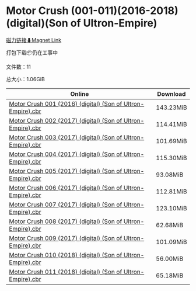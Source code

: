 # Motor Crush (001-011)(2016-2018)(digital)(Son of Ultron-Empire)

[磁力链接⬇Magnet Link](magnet:?xt=urn:btih:8278fda7ddf4ac02e0e226bdcaab6588ca63d50c&dn=Motor%20Crush%20%28001-011%29%282016-2018%29%28digital%29%28Son%20of%20Ultron-Empire%29)

打包下载📦仍在工事中

文件数：11

总大小：1.06GiB

Online | Download
--- | ---
[Motor Crush 001 (2016) (digital) (Son of Ultron-Empire).cbr](https://github.com/alicewish/markdown/blob/master/comic/Motor-Crush-001-2016-digital-Son-of-Ultron-Empire-cbr.md) | 143.23MiB
[Motor Crush 002 (2017) (digital) (Son of Ultron-Empire).cbr](https://github.com/alicewish/markdown/blob/master/comic/Motor-Crush-002-2017-digital-Son-of-Ultron-Empire-cbr.md) | 114.41MiB
[Motor Crush 003 (2017) (digital) (Son of Ultron-Empire).cbr](https://github.com/alicewish/markdown/blob/master/comic/Motor-Crush-003-2017-digital-Son-of-Ultron-Empire-cbr.md) | 101.69MiB
[Motor Crush 004 (2017) (digital) (Son of Ultron-Empire).cbr](https://github.com/alicewish/markdown/blob/master/comic/Motor-Crush-004-2017-digital-Son-of-Ultron-Empire-cbr.md) | 115.30MiB
[Motor Crush 005 (2017) (digital) (Son of Ultron-Empire).cbr](https://github.com/alicewish/markdown/blob/master/comic/Motor-Crush-005-2017-digital-Son-of-Ultron-Empire-cbr.md) | 93.08MiB
[Motor Crush 006 (2017) (digital) (Son of Ultron-Empire).cbr](https://github.com/alicewish/markdown/blob/master/comic/Motor-Crush-006-2017-digital-Son-of-Ultron-Empire-cbr.md) | 112.81MiB
[Motor Crush 007 (2017) (digital) (Son of Ultron-Empire).cbr](https://github.com/alicewish/markdown/blob/master/comic/Motor-Crush-007-2017-digital-Son-of-Ultron-Empire-cbr.md) | 123.10MiB
[Motor Crush 008 (2017) (digital) (Son of Ultron-Empire).cbr](https://github.com/alicewish/markdown/blob/master/comic/Motor-Crush-008-2017-digital-Son-of-Ultron-Empire-cbr.md) | 62.68MiB
[Motor Crush 009 (2017) (digital) (Son of Ultron-Empire).cbr](https://github.com/alicewish/markdown/blob/master/comic/Motor-Crush-009-2017-digital-Son-of-Ultron-Empire-cbr.md) | 101.09MiB
[Motor Crush 010 (2018) (digital) (Son of Ultron-Empire).cbr](https://github.com/alicewish/markdown/blob/master/comic/Motor-Crush-010-2018-digital-Son-of-Ultron-Empire-cbr.md) | 56.00MiB
[Motor Crush 011 (2018) (digital) (Son of Ultron-Empire).cbr](https://github.com/alicewish/markdown/blob/master/comic/Motor-Crush-011-2018-digital-Son-of-Ultron-Empire-cbr.md) | 65.18MiB